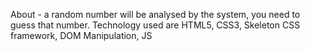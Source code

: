 About - a random number will be analysed by the system, you need to guess that number. Technology used are HTML5, CSS3, Skeleton CSS framework, DOM Manipulation, JS
